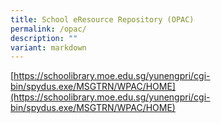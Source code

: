 ```yaml
---
title: School eResource Repository (OPAC)
permalink: /opac/
description: ""
variant: markdown
---
```



[https://schoolibrary.moe.edu.sg/yunengpri/cgi-bin/spydus.exe/MSGTRN/WPAC/HOME](https://schoolibrary.moe.edu.sg/yunengpri/cgi-bin/spydus.exe/MSGTRN/WPAC/HOME)